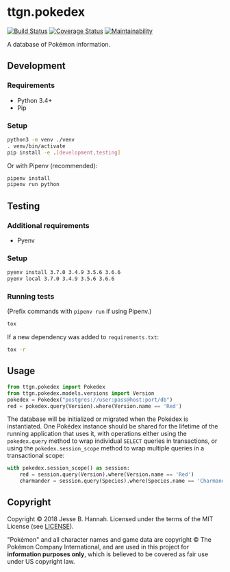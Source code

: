 # ttgn.pokedex

[![Build Status](https://travis-ci.org/thetallgrassnet/ttgn.pokedex.svg?branch=master)](https://travis-ci.org/thetallgrassnet/ttgn.pokedex)
[![Coverage Status](https://coveralls.io/repos/github/thetallgrassnet/ttgn.pokedex/badge.svg?branch=master)](https://coveralls.io/github/thetallgrassnet/ttgn.pokedex?branch=master)
[![Maintainability](https://api.codeclimate.com/v1/badges/1036c05a50abb42d3335/maintainability)](https://codeclimate.com/github/thetallgrassnet/ttgn.pokedex/maintainability)

A database of Pokémon information.

## Development

### Requirements

 * Python 3.4+
 * Pip

### Setup

```bash
python3 -m venv ./venv
. venv/bin/activate
pip install -e .[development,testing]
```

Or with Pipenv (recommended):

```bash
pipenv install
pipenv run python
```

## Testing

### Additional requirements

 * Pyenv
   
### Setup

```bash
pyenv install 3.7.0 3.4.9 3.5.6 3.6.6
pyenv local 3.7.0 3.4.9 3.5.6 3.6.6
```

### Running tests

(Prefix commands with `pipenv run` if using Pipenv.)

```bash
tox
```

If a new dependency was added to `requirements.txt`:

```bash
tox -r
```

## Usage

```python
from ttgn.pokedex import Pokedex
from ttgn.pokedex.models.versions import Version
pokedex = Pokedex("postgres://user:pass@host:port/db")
red = pokedex.query(Version).where(Version.name == 'Red')
```

The database will be initialized or migrated when the Pokédex is instantiated.
One Pokédex instance should be shared for the lifetime of the running
application that uses it, with operations either using the `pokedex.query`
method to wrap individual `SELECT` queries in transactions, or using the
`pokedex.session_scope` method to wrap multiple queries in a transactional
scope:

```python
with pokedex.session_scope() as session:
    red = session.query(Version).where(Version.name == 'Red')
    charmander = session.query(Species).where(Species.name == 'Charmander')
```

## Copyright

Copyright © 2018 Jesse B. Hannah. Licensed under the terms of the MIT License
(see [LICENSE](LICENSE)).

"Pokémon" and all character names and game data are copyright © The Pokémon
Company International, and are used in this project for **information purposes
only**, which is believed to be covered as fair use under US copyright law.
